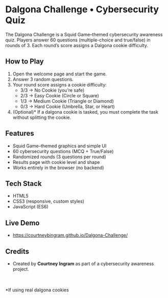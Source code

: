 # Dalgona Challenge • Cybersecurity Quiz

The Dalgona Challenge is a Squid Game–themed cybersecurity awareness quiz. Players answer 60 questions (multiple-choice and true/false) in rounds of 3. Each round’s score assigns a Dalgona cookie difficulty.

## How to Play
1. Open the welcome page and start the game.
2. Answer 3 random questions.
3. Your round score assigns a cookie difficulty:
   - 3/3 → No Cookie (you’re safe)
   - 2/3 → Easy Cookie (Circle or Square)
   - 1/3 → Medium Cookie (Triangle or Diamond)
   - 0/3 → Hard Cookie (Umbrella, Star, or Heart)
4. (Optional)* If a dalgona cookie is tasked, you must complete the task without splitting the cookie. 
## Features
- Squid Game–themed graphics and simple UI
- 60 cybersecurity questions (MCQ + True/False)
- Randomized rounds (3 questions per round)
- Results page with cookie level and shape
- Works entirely in the browser (no backend)

## Tech Stack
- HTML5
- CSS3 (responsive, custom styles)
- JavaScript (ES6)

## Live Demo
- https://courtneybingram.github.io/Dalgona-Challenge/

## Credits
- Created by <b>Courtney Ingram</b> as part of a cybersecurity awareness project.

<br>
<br>
*If using real dalgona cookies
